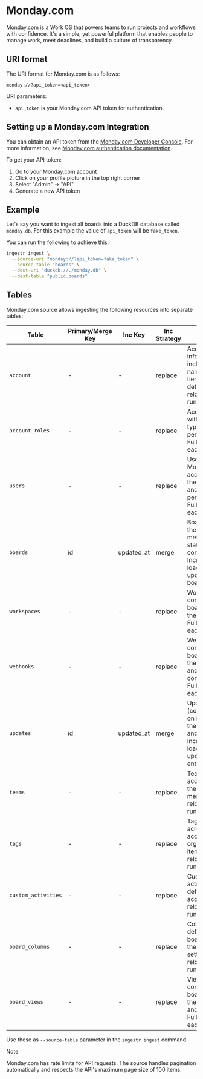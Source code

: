 # Monday.com
[Monday.com](https://monday.com/) is a Work OS that powers teams to run projects and workflows with confidence. It's a simple, yet powerful platform that enables people to manage work, meet deadlines, and build a culture of transparency.

## URI format

The URI format for Monday.com is as follows:
```
monday://?api_token=<api_token>
```

URI parameters:
- `api_token` is your Monday.com API token for authentication.

## Setting up a Monday.com Integration

You can obtain an API token from the [Monday.com Developer Console](https://developer.monday.com/). For more information, see [Monday.com authentication documentation](https://developer.monday.com/api-reference/docs/authentication).

To get your API token:
1. Go to your Monday.com account
2. Click on your profile picture in the top right corner
3. Select "Admin" → "API"
4. Generate a new API token

## Example
Let's say you want to ingest all boards into a DuckDB database called `monday.db`. For this example the value of `api_token` will be `fake_token`.

You can run the following to achieve this:
```sh
ingestr ingest \
  --source-uri "monday://?api_token=fake_token" \
  --source-table "boards" \
  --dest-uri "duckdb://./monday.db" \
  --dest-table "public.boards"
```

## Tables

Monday.com source allows ingesting the following resources into separate tables:

| Table | Primary/Merge Key | Inc Key | Inc Strategy | Details |
|-------|-------------------|---------|--------------|---------|
| `account` | - | - | replace | Account information including name, slug, tier, and plan details. Full reload on each run. |
| `account_roles` | - | - | replace | Account roles with their types and permissions. Full reload on each run. |
| `users` | - | - | replace | Users in your Monday.com account with their profiles and permissions. Full reload on each run. |
| `boards` | id | updated_at | merge | Boards with their metadata, state, and configuration. Incrementally loads only updated boards. |
| `workspaces` | - | - | replace | Workspaces containing boards and their settings. Full reload on each run. |
| `webhooks` | - | - | replace | Webhooks configured for boards with their events and configurations. Full reload on each run. |
| `updates` | id | updated_at | merge | Updates (comments) on items with their content and metadata. Incrementally loads only updated entries. |
| `teams` | - | - | replace | Teams in your account with their members. Full reload on each run. |
| `tags` | - | - | replace | Tags used across your account for organizing items. Full reload on each run. |
| `custom_activities` | - | - | replace | Custom activity types defined in your account. Full reload on each run. |
| `board_columns` | - | - | replace | Columns defined in all boards with their types and settings. Full reload on each run. |
| `board_views` | - | - | replace | Views configured for boards with their filters and settings. Full reload on each run. |

Use these as `--source-table` parameter in the `ingestr ingest` command.

> [!NOTE]
> Monday.com has rate limits for API requests. The source handles pagination automatically and respects the API's maximum page size of 100 items.

